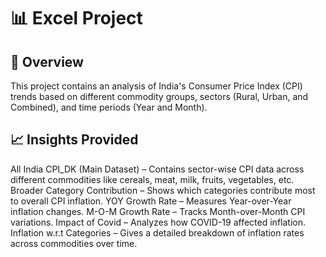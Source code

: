 # 📊 Excel Project
## 🚀 Overview 
This project contains an analysis of India's Consumer Price Index (CPI) trends based on different commodity groups, sectors (Rural, Urban, and Combined), and time periods (Year and Month).


## 📈 Insights Provided
All India CPI_DK (Main Dataset) – Contains sector-wise CPI data across different commodities like cereals, meat, milk, fruits, vegetables, etc.
Broader Category Contribution – Shows which categories contribute most to overall CPI inflation.
YOY Growth Rate – Measures Year-over-Year inflation changes.
M-O-M Growth Rate – Tracks Month-over-Month CPI variations.
Impact of Covid – Analyzes how COVID-19 affected inflation.
Inflation w.r.t Categories – Gives a detailed breakdown of inflation rates across commodities over time.
